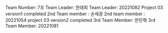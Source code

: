 Team Number: 7조
Team Leader: 한태희
Team Leader: 20221082
Project 03 version1 completed
2nd Team member : 손세광
2nd team member : 20221054
project 03 version2 completed
3rd Team Member: 한민혁
3rd Team Member: 20221081
